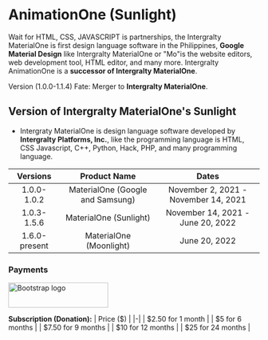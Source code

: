 # AnimationOne (Sunlight)

Wait for HTML, CSS, JAVASCRIPT is partnerships, the Intergralty MaterialOne is first design language software in the Philippines, **Google Material Design** like Intergralty MaterialOne or "Mo"is the website editors, web development tool, HTML editor, and many more. Intergralty AnimationOne is a **successor of Intergralty MaterialOne**.

Version
(1.0.0-1.1.4) Fate: Merger to **Intergralty MaterialOne**.

## Version of Intergralty MaterialOne's Sunlight

* Intergraty MaterialOne is design language software developed by **Intergralty Platforms, Inc.**, like the programming language is HTML, CSS Javascript, C++, Python, Hack, PHP, and many programming language.

| Versions | Product Name | Dates |
|:-:|:-:|:-:|
| 1.0.0-1.0.2 | MaterialOne (Google and Samsung) | November 2, 2021 - November 14, 2021 |
| 1.0.3-1.5.6 | MaterialOne (Sunlight) | November 14, 2021 - June 20, 2022 |
| 1.6.0-present | MaterialOne (Moonlight) | June 20, 2022 |

### Payments

<p align="left">
  <a href="https://paypal.me/magayaga1966">
    <img src="https://github.com/Vancely/BuysButton/blob/main/Paypal-buys-button.svg" alt="Bootstrap logo" width="200" height="50">
  </a>
</p>

**Subscription (Donation):**
| Price ($) |
|-|
| $2.50 for 1 month | 
| $5 for 6 months |
| $7.50 for 9 months |
| $10 for 12 months |
| $25 for 24 months |
